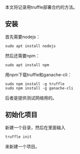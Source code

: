 本文将记录用truffle部署合约的方法。

## 安装
首先需要nodejs：
```
sudo apt install nodejs
```

然后还需要npm：
```
sudo apt install npm
```

用npm下载truffle和ganache-cli：
```
sudo npm install -g truffle 
sudo npm install -g ganache-cli
```
后者是提供测试网络用的。

## 初始化项目
新建一个目录，然后在里面输入
```
truffle init
```
来新建一个项目。

